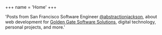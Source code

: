 +++
name = 'Home'
+++

'Posts from San Francisco Software Engineer <a href="https://github.com/abstractionjackson" target="_blank" rel="noopener">@abstractionjackson</a>, about web development for <a href="https://goldengatesoftwaresolutions.com" target="_blank" rel="noopener">Golden Gate Software Solutions</a>, digital technology, personal projects, and more.'
